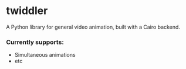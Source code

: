 # twiddler
A Python library for general video animation, built with a Cairo backend.

### Currently supports:
- Simultaneous animations
- etc